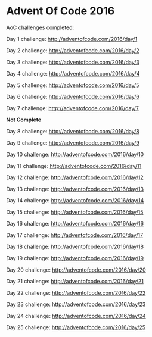 # Advent Of Code 2016
AoC challenges completed:

Day 1 challenge: http://adventofcode.com/2016/day/1 

Day 2 challenge: http://adventofcode.com/2016/day/2 

Day 3 challenge: http://adventofcode.com/2016/day/3 

Day 4 challenge: http://adventofcode.com/2016/day/4

Day 5 challenge: http://adventofcode.com/2016/day/5

Day 6 challenge: http://adventofcode.com/2016/day/6

Day 7 challenge: http://adventofcode.com/2016/day/7

**Not Complete**

Day 8 challenge: http://adventofcode.com/2016/day/8 

Day 9 challenge: http://adventofcode.com/2016/day/9 

Day 10 challenge: http://adventofcode.com/2016/day/10 

Day 11 challenge: http://adventofcode.com/2016/day/11 

Day 12 challenge: http://adventofcode.com/2016/day/12 

Day 13 challenge: http://adventofcode.com/2016/day/13 

Day 14 challenge: http://adventofcode.com/2016/day/14 

Day 15 challenge: http://adventofcode.com/2016/day/15 

Day 16 challenge: http://adventofcode.com/2016/day/16 

Day 17 challenge: http://adventofcode.com/2016/day/17 

Day 18 challenge: http://adventofcode.com/2016/day/18 

Day 19 challenge: http://adventofcode.com/2016/day/19 

Day 20 challenge: http://adventofcode.com/2016/day/20 

Day 21 challenge: http://adventofcode.com/2016/day/21 

Day 22 challenge: http://adventofcode.com/2016/day/22 

Day 23 challenge: http://adventofcode.com/2016/day/23 

Day 24 challenge: http://adventofcode.com/2016/day/24 

Day 25 challenge: http://adventofcode.com/2016/day/25 
